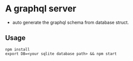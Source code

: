 # A graphql server

- auto generate the graphql schema from database struct.

## Usage

```
npm install
export DB=<your sqlite database path> && npm start
```